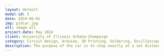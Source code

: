 ```yaml
---
layout: default
modal-id: 5
date: 2024-06-01
img: pidcar.jpg
alt: image-alt
project-date: May 2024
client: University of Illinois Urbana-Champaign
category: Circuit Design, Arduino, 3D Printing, Soldering, Oscilloscope
description: The purpose of the car is to stop exactly at a set distance away from the wall regardless of initial velocity and distance. This goal is achieved by using an analog PID controller comprised of op-amps and other passive circuits. The car uses an ultrasonic distance sensor and Arduino to linearly convert the distance to an analog voltage. The P-term adjusts the output voltage based on the error and gain applied. This circuit is created using an inverting op-amp and two resistors. The I-term sums the instantaneous error from the P-term and forces the controller to reach the setpoint, since the P-term will never as it is proportional. This circuit is created using an integrating op-amp, resistor, and capacitor. The D-term adjusts the rate at which the error is corrected. This circuit is created using a derivating op-amp, resistor and capacitor. An 18v difference from two 9v batteries is used to power the terms of the controller, while 5v is used to power the 555 timer as the H-bridge has a Vmax of 5v. An Arduino serves as the intermediary, converting digital signals from the ultrasonic sensor to analog for the PID circuit and vice versa for motor control, encapsulating the project's integration of digital and analog technologies. An Ultrasonic Distance Sensor is pivotal for real-time distance measurement, feeding data into the PID controller to determine the car's proximity to obstacles and adjust motor operation accordingly. Motor drivers translate the control signals from the Arduino into action, precisely managing the motors' speed and direction to achieve the desired stopping behavior.
---
```


